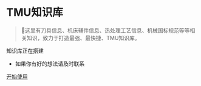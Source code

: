 <!-- _coverpage.md -->

# TMU知识库 

> 💪这里有刀具信息、机床辅件信息、热处理工艺信息、机械国标规范等等相关知识，致力于打造最强、最快捷、TMU知识库。

 知识库正在搭建
- 如果你有好的想法请及时联系





[开始使用](/README.md)

